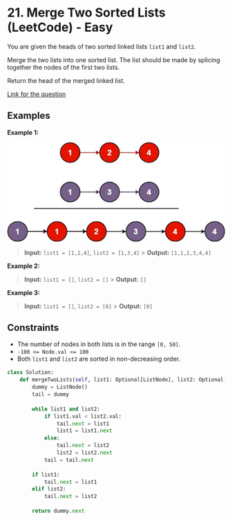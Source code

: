 # 21. Merge Two Sorted Lists (LeetCode) - Easy

You are given the heads of two sorted linked lists `list1` and `list2`.

Merge the two lists into one sorted list. The list should be made by splicing together the nodes of the first two lists.

Return the head of the merged linked list.

[Link for the question](https://leetcode.com/problems/merge-two-sorted-lists/)

## Examples

**Example 1:**

![Merge Two Sorted Lists](../images/merge_two_sorted_lists.png)

> **Input:** `list1 = [1,2,4]`, `list2 = [1,3,4]` > **Output:** `[1,1,2,3,4,4]`

**Example 2:**

> **Input:** `list1 = []`, `list2 = []` > **Output:** `[]`

**Example 3:**

> **Input:** `list1 = []`, `list2 = [0]` > **Output:** `[0]`

## Constraints

- The number of nodes in both lists is in the range `[0, 50]`.
- `-100 <= Node.val <= 100`
- Both `list1` and `list2` are sorted in non-decreasing order.

```Python
class Solution:
    def mergeTwoLists(self, list1: Optional[ListNode], list2: Optional[ListNode]) -> Optional[ListNode]:
        dummy = ListNode()
        tail = dummy

        while list1 and list2:
            if list1.val < list2.val:
                tail.next = list1
                list1 = list1.next
            else:
                tail.next = list2
                list2 = list2.next
            tail = tail.next

        if list1:
            tail.next = list1
        elif list2:
            tail.next = list2

        return dummy.next
```